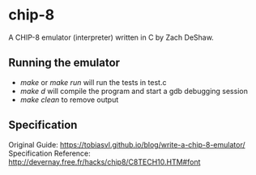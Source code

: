 # chip-8
A CHIP-8 emulator (interpreter) written in C by Zach DeShaw.

## Running the emulator
- *make* or *make run* will run the tests in test.c
- *make d* will compile the program and start a gdb debugging session
- *make clean* to remove output

## Specification
Original Guide: https://tobiasvl.github.io/blog/write-a-chip-8-emulator/
Specification Reference: http://devernay.free.fr/hacks/chip8/C8TECH10.HTM#font
